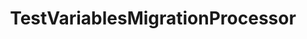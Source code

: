 ---
optionsClassName: 
optionsClassFullName: 
configurationSamples: []
description: This processor can migrate test variables that are defined in the test plans / suites. This must run before `TestPlansAndSuitesMigrationConfig`.
className: TestVariablesMigrationProcessor
typeName: Processors
architecture: v1
options: []
status: Beta
processingTarget: Suites & Plans
classFile: /src/MigrationTools.Clients.AzureDevops.ObjectModel/Processors/TestVariablesMigrationProcessor.cs
optionsClassFile: 

redirectFrom:
- /Reference/v1/Processors//
layout: reference
toc: true
permalink: /Reference/Processors/TestVariablesMigrationProcessor/
title: TestVariablesMigrationProcessor
categories:
- Processors
- v1
topics:
- topic: notes
  path: /Processors/TestVariablesMigrationProcessor-notes.md
  exists: false
  markdown: ''
- topic: introduction
  path: /Processors/TestVariablesMigrationProcessor-introduction.md
  exists: false
  markdown: ''

---